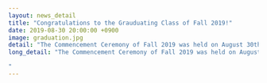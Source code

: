 ```yaml
---
layout: news_detail
title: "Congratulations to the Grauduating Class of Fall 2019!"
date: 2019-08-30 20:00:00 +0900
image: graduation.jpg
detail: "The Commencement Ceremony of Fall 2019 was held on August 30th. CLL researchers, Su yeon Park, Ye eun Hong, So mang Yoon, and Su yeon Lee graduated with a MA degree in communications disorders. Congratulations!"
long_detail: "The Commencement Ceremony of Fall 2019 was held on August 30th. CLL researchers, Su yeon Park, Ye eun Hong, So mang Yoon, and Su yeon Lee graduated with a MA degree in communications disorders. Congratulations! 

"
---
```


